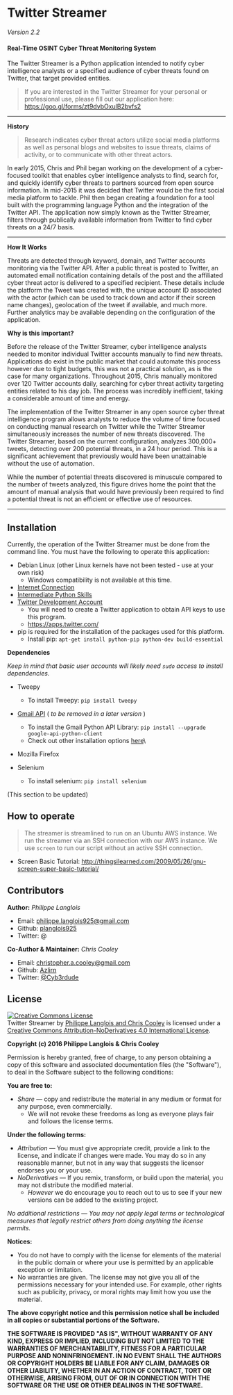 Twitter Streamer
================
_Version 2.2_



#### Real-Time OSINT Cyber Threat Monitoring System
The Twitter Streamer is a Python application intended to notify cyber intelligence analysts or a specified audience of cyber threats found on Twitter, that target provided entities.

>If you are interested in the Twitter Streamer for your personal or professional use, please fill out our application here: https://goo.gl/forms/zt9dvbOxulB2bvfs2

---

**History**

>Research indicates cyber threat actors utilize social media platforms as well as personal blogs and websites to issue threats, claims of activity, or to communicate with other threat actors. 

In early 2015, Chris and Phil began working on the development of a cyber-focused toolkit that enables cyber intelligence analysts to find, search for, and quickly identify cyber threats to partners sourced from open source information. In mid-2015 it was decided that Twitter would be the first social media platform to tackle. Phil then began creating a foundation for a tool built with the programming language Python and the integration of the Twitter API. The application now simply known as the Twitter Streamer, filters through publically available information from Twitter to find cyber threats on a 24/7 basis. 

---

**How It Works**

Threats are detected through keyword, domain, and Twitter accounts monitoring via the Twitter API. After a public threat is posted to Twitter, an automated email notification containing details of the post and the affiliated cyber threat actor is delivered to a specified recipient. These details include the platform the Tweet was created with, the unique account ID associated with the actor (which can be used to track down and actor if their screen name changes), geolocation of the tweet if available, and much more. Further analytics may be available depending on the configuration of the application.


**Why is this important?**

Before the release of the Twitter Streamer, cyber intelligence analysts needed to monitor individual Twitter accounts manually to find new threats. Applications do exist in the public market that could automate this process however due to tight budgets, this was not a practical solution, as is the case for many organizations. 
Throughout 2015, Chris manually monitored over 120 Twitter accounts daily, searching for cyber threat activity targeting entities related to his day job. The process was incredibly inefficient, taking a considerable amount of time and energy. 
 
The implementation of the Twitter Streamer in any open source cyber threat intelligence program allows analysts to reduce the volume of time focused on conducting manual research on Twitter while the Twitter Streamer simultaneously increases the number of new threats discovered. The Twitter Streamer, based on the current configuration, analyzes 300,000+ tweets, detecting over 200 potential threats, in a 24 hour period. This is a significant achievement that previously would have been unattainable without the use of automation.
 
While the number of potential threats discovered is minuscule compared to the number of tweets analyzed, this figure drives home the point that the amount of manual analysis that would have previously been required to find a potential threat is not an efficient or effective use of resources.
    
---

## Installation
Currently, the operation of the Twitter Streamer must be done from the command line.
You must have the following to operate this application:

* Debian Linux (other Linux kernels have not been tested - use at your own risk)
     * Windows compatibility is not available at this time. 
* [Internet Connection](http://www.speedtest.net/)
* [Intermediate Python Skills](https://www.codecademy.com/learn/python)
* [Twitter Development Account](https://dev.twitter.com/)
	* You will need to create a Twitter application to obtain API keys to use this program. 
	* https://apps.twitter.com/
* pip is required for the installation of the packages used for this platform. 
    * Install pip: `apt-get install python-pip python-dev build-essential`

**Dependencies**

_Keep in mind that basic user accounts will likely need `sudo` access to install dependencies._

* Tweepy
    * To install Tweepy:
    `pip install tweepy`
* [Gmail API](https://developers.google.com/gmail/api/quickstart/python) ( _to be removed in a later version_ )
     * To install the Gmail Python API Library:
     `pip install --upgrade google-api-python-client`
     * Check out other installation options [here](https://developers.google.com/api-client-library/python/start/installation)\
* Mozilla Firefox

* Selenium
    * To install selenium:
    `pip install selenium`


(This section to be updated)

## How to operate

>The streamer is streamlined to run on an Ubuntu AWS instance. We run the streamer via an SSH connection with our AWS instance.  We use `screen` to run our script without an active SSH connection. 

* Screen Basic Tutorial: http://thingsilearned.com/2009/05/26/gnu-screen-super-basic-tutorial/

## Contributors

**Author:** _Philippe Langlois_

* Email: philippe.langlois925@gmail.com
* Github: [planglois925](https://github.com/planglois925)
* Twitter: @

**Co-Author & Maintainer:** _Chris Cooley_

* Email: christopher.a.cooley@gmail.com
* Github: [Azlirn](https://github.com/Azlirn)
* Twitter: [@Cyb3rdude](https://twitter.com/cyb3rdude)

## License
<a rel="license" href="http://creativecommons.org/licenses/by-nd/4.0/"><img alt="Creative Commons License" style="border-width:0" src="https://i.creativecommons.org/l/by-nd/4.0/88x31.png" /></a><br /><span xmlns:dct="http://purl.org/dc/terms/" property="dct:title">Twitter Streamer</span> by <a xmlns:cc="http://creativecommons.org/ns#" href="https://github.com/Azlirn/Twitter-Streamer" property="cc:attributionName" rel="cc:attributionURL">Philippe Langlois and Chris Cooley</a> is licensed under a <a rel="license" href="http://creativecommons.org/licenses/by-nd/4.0/">Creative Commons Attribution-NoDerivatives 4.0 International License</a>.

**Copyright (c) 2016 Philippe Langlois & Chris Cooley**

Permission is hereby granted, free of charge, to any person obtaining a copy of this software and associated documentation files (the "Software"), to deal in the Software subject to the following conditions:

**You are free to:**

* _Share_ — copy and redistribute the material in any medium or format for any purpose, even commercially.
    * We will not revoke these freedoms as long as everyone plays fair and follows the license terms.

**Under the following terms:**

* _Attribution_ — You must give appropriate credit, provide a link to the license, and indicate if changes were made. You may do so in any reasonable manner, but not in any way that suggests the licensor endorses you or your use.
* _NoDerivatives_ — If you remix, transform, or build upon the material, you may not distribute the modified material.
    * _However_ we do encourage you to reach out to us to see if your new versions can be added to the existing project.
    
_No additional restrictions — You may not apply legal terms or technological measures that legally restrict others from doing anything the license permits._

**Notices:**

* You do not have to comply with the license for elements of the material in the public domain or where your use is permitted by an applicable exception or limitation.
* No warranties are given. The license may not give you all of the permissions necessary for your intended use. For example, other rights such as publicity, privacy, or moral rights may limit how you use the material.

**The above copyright notice and this permission notice shall be included in all copies or substantial portions of the Software.**

**THE SOFTWARE IS PROVIDED "AS IS", WITHOUT WARRANTY OF ANY KIND, EXPRESS OR IMPLIED, INCLUDING BUT NOT LIMITED TO THE WARRANTIES OF MERCHANTABILITY, FITNESS FOR A PARTICULAR PURPOSE AND NONINFRINGEMENT. IN NO EVENT SHALL THE AUTHORS OR COPYRIGHT HOLDERS BE LIABLE FOR ANY CLAIM, DAMAGES OR OTHER LIABILITY, WHETHER IN AN ACTION OF CONTRACT, TORT OR OTHERWISE, ARISING FROM, OUT OF OR IN CONNECTION WITH THE SOFTWARE OR THE USE OR OTHER DEALINGS IN THE SOFTWARE.**